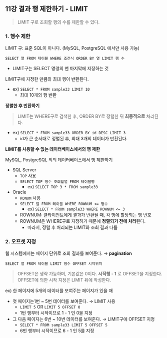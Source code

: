 ## 11강 결과 행 제한하기 - LIMIT

> LIMIT 구로 조회할 행의 수를 제한할 수 있다.

### 1. 행수 제한

LIMIT 구: 표준 SQL이 아니다. (MySQL, PostgreSQL 에서만 사용 가능)

`SELECT 열 FROM 테이블 WHERE 조건식 ORDER BY 열 LIMIT 행 수`

- LIMIT구는 SELECT 명령의 맨 마지막에 지정하는 것

LIMIT구에 지정한 만큼의 최대 행이 반환된다.

- ex) `SELECT * FROM sample33 LIMIT 10`
    - 최대 10개의 행 반환

**정렬한 후 반환하기**

> LIMIT는 WHERE구로 검색한 후, ORDER BY로 정렬한 뒤 **최종적으로** 처리된다.
- ex) `SELECT * FROM sample33 ORDER BY id DESC LIMIT 3`
    - id가 큰 순서대로 정렬된 후, 최대 3개의 데이터가 반환된다.

**LIMIT를 사용할 수 없는 데이터베이스에서의 행 제한**

MySQL, PostgreSQL 외의 데이터베이스에서 행 제한하기

- SQL Server
    - `TOP` 사용
    - `SELECT TOP 행수 조회할열 FROM 테이블명`
        - ex) `SELECT TOP 3 * FROM sample33`
- Oracle
    - `RONUM` 사용
    - `SELECT 열 FROM 테이블 WHERE ROWNUM <= 행수`
        - ex) `SELECT * FROM sample33 WHERE ROWNUM <= 3`
    - ROWNUM: 클라이언트에게 결과가 반환될 때, 각 행에 할당되는 행 번호
    - ROWNUM은 WHERE구로 지정하기 때문에 **정렬되기 전에 처리**된다.
        - 따라서, 정렬 후 처리되는 LIMIT와 조회 결과 다름

### 2. 오프셋 지정

웹 시스템에서는 페이지 단위로 조회 결과를 보여준다. → **pagination**

`SELECT 열 FROM 테이블 LIMIT 행수 OFFSET 시작위치`

> OFFSET은 생략 가능하며, 기본값은 0이다.
**시작행 - 1** 로 OFFSET을 지정한다. 
OFFSET에 의한 시작 지정은 LIMIT 뒤에 작성한다.

ex) 한 페이지에 5개의 데이터를 보여주는 페이지가 있을 때

- 첫 페이지는1번 ~ 5번 데이터를 보여준다. → LIMIT 사용
    - `LIMIT 5` OR `LIMIT 5 OFFSET 0`
    - 1번 행부터 시작이므로 1 - 1 인 0을 지정
- 그 다음 페이지는 6번 ~ 10번 데이터를 보여준다. → LIMIT구에 OFFSET 지정
    - `SELECT * FROM sample33 LIMIT 5 OFFSET 5`
    - 6번 행부터 시작이므로 6 - 1 인 5를 지정
